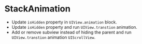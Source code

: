 # StackAnimation

- Update `isHidden` property in `UIView.animation` block.
- Update `isHidden` property and run `UIView.transtion` animation.
- Add or remove subview instead of hiding the parent and run  `UIView.transtion` animation `UIScrollView`.
